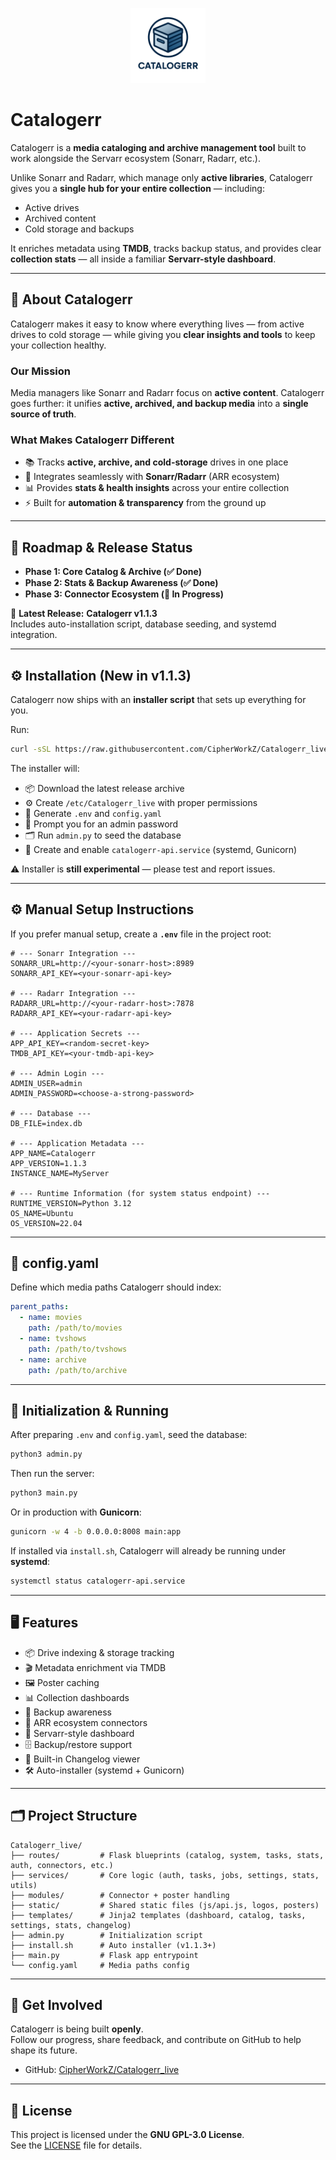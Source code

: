 <p align="center">
  <img src="https://github.com/CipherWorkZ/Catalogerr_live/blob/main/static/logo/logo.png" alt="Catalogerr Logo" width="120"/>
</p>

# Catalogerr

Catalogerr is a **media cataloging and archive management tool** built to work alongside the Servarr ecosystem (Sonarr, Radarr, etc.).

Unlike Sonarr and Radarr, which manage only **active libraries**, Catalogerr gives you a **single hub for your entire collection** — including:
- Active drives
- Archived content
- Cold storage and backups

It enriches metadata using **TMDB**, tracks backup status, and provides clear **collection stats** — all inside a familiar **Servarr-style dashboard**.

---

## 🌟 About Catalogerr

Catalogerr makes it easy to know where everything lives — from active drives to cold storage — while giving you **clear insights and tools** to keep your collection healthy.

### Our Mission
Media managers like Sonarr and Radarr focus on **active content**. Catalogerr goes further:
it unifies **active, archived, and backup media** into a **single source of truth**.

### What Makes Catalogerr Different
- 📚 Tracks **active, archive, and cold-storage** drives in one place
- 🔗 Integrates seamlessly with **Sonarr/Radarr** (ARR ecosystem)
- 📊 Provides **stats & health insights** across your entire collection
- ⚡ Built for **automation & transparency** from the ground up

---

## 🚀 Roadmap & Release Status

- **Phase 1: Core Catalog & Archive (✅ Done)**  
- **Phase 2: Stats & Backup Awareness (✅ Done)**  
- **Phase 3: Connector Ecosystem (🚧 In Progress)**  

🎉 **Latest Release:** **Catalogerr v1.1.3**  
Includes auto-installation script, database seeding, and systemd integration.

---

## ⚙️ Installation (New in v1.1.3)

Catalogerr now ships with an **installer script** that sets up everything for you.  

Run:

```bash
curl -sSL https://raw.githubusercontent.com/CipherWorkZ/Catalogerr_live/main/install.sh | sudo bash
```

The installer will:
- 📦 Download the latest release archive
- ⚙️ Create `/etc/Catalogerr_live` with proper permissions
- 📝 Generate `.env` and `config.yaml`
- 🔑 Prompt you for an admin password
- 🗂️ Run `admin.py` to seed the database
- 🔄 Create and enable `catalogerr-api.service` (systemd, Gunicorn)

⚠️ Installer is **still experimental** — please test and report issues.

---

## ⚙️ Manual Setup Instructions

If you prefer manual setup, create a **`.env`** file in the project root:

```env
# --- Sonarr Integration ---
SONARR_URL=http://<your-sonarr-host>:8989
SONARR_API_KEY=<your-sonarr-api-key>

# --- Radarr Integration ---
RADARR_URL=http://<your-radarr-host>:7878
RADARR_API_KEY=<your-radarr-api-key>

# --- Application Secrets ---
APP_API_KEY=<random-secret-key>
TMDB_API_KEY=<your-tmdb-api-key>

# --- Admin Login ---
ADMIN_USER=admin
ADMIN_PASSWORD=<choose-a-strong-password>

# --- Database ---
DB_FILE=index.db

# --- Application Metadata ---
APP_NAME=Catalogerr
APP_VERSION=1.1.3
INSTANCE_NAME=MyServer

# --- Runtime Information (for system status endpoint) ---
RUNTIME_VERSION=Python 3.12
OS_NAME=Ubuntu
OS_VERSION=22.04
```

---

## 📂 config.yaml

Define which media paths Catalogerr should index:

```yaml
parent_paths:
  - name: movies
    path: /path/to/movies
  - name: tvshows
    path: /path/to/tvshows
  - name: archive
    path: /path/to/archive
```

---

## 🚀 Initialization & Running

After preparing `.env` and `config.yaml`, seed the database:

```bash
python3 admin.py
```

Then run the server:

```bash
python3 main.py
```

Or in production with **Gunicorn**:

```bash
gunicorn -w 4 -b 0.0.0.0:8008 main:app
```

If installed via `install.sh`, Catalogerr will already be running under **systemd**:
```bash
systemctl status catalogerr-api.service
```

---

## 🖥️ Features

- 📦 Drive indexing & storage tracking
- 🎬 Metadata enrichment via TMDB
- 🖼️ Poster caching
- 📊 Collection dashboards
- 💾 Backup awareness
- 🔌 ARR ecosystem connectors
- 📑 Servarr-style dashboard
- 🗄️ Backup/restore support
- 📜 Built-in Changelog viewer
- 🛠️ Auto-installer (systemd + Gunicorn)

---

## 🗂️ Project Structure

```
Catalogerr_live/
├── routes/         # Flask blueprints (catalog, system, tasks, stats, auth, connectors, etc.)
├── services/       # Core logic (auth, tasks, jobs, settings, stats, utils)
├── modules/        # Connector + poster handling
├── static/         # Shared static files (js/api.js, logos, posters)
├── templates/      # Jinja2 templates (dashboard, catalog, tasks, settings, stats, changelog)
├── admin.py        # Initialization script
├── install.sh      # Auto installer (v1.1.3+)
├── main.py         # Flask app entrypoint
└── config.yaml     # Media paths config
```

---

## 🤝 Get Involved

Catalogerr is being built **openly**.  
Follow our progress, share feedback, and contribute on GitHub to help shape its future.  

- GitHub: [CipherWorkZ/Catalogerr_live](https://github.com/CipherWorkZ/Catalogerr_live)

---

## 📄 License

This project is licensed under the **GNU GPL-3.0 License**.  
See the [LICENSE](LICENSE) file for details.
